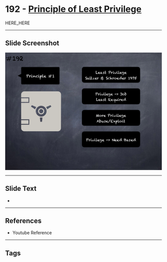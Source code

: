 # 192 - [Principle of Least Privilege](Principle%20of%20Least%20Privilege.md)

HERE_HERE

___
## Slide Screenshot
![0192.png](../images/pitfalls_and_best_practices201/192.png)
___
## Slide Text
- 
___
## References
- Youtube Reference
___
## Tags